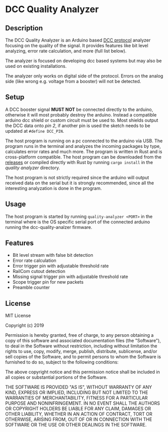 # DCC Quality Analyzer

## Description

The DCC Quality Analyzer is an Arduino based [DCC protocol](https://www.nmra.org/dcc-working-group) analyzer focusing on the quality of the signal. It provides features like bit level analyzing, error rate calculation, and more (full list below).

The analyzer is focused on developing dcc based systems but may also be used on existing installations.

The analyzer only works on digital side of the protocol. Errors on the analog side (like wrong e.g. voltage from a booster) will not be detected.

## Setup

A DCC booster signal **MUST NOT** be connected directly to the arduino, otherwise it will most probably destroy the arduino. Instead a compatible arduino dcc shield or custom circuit must be used to. Most shields output the DCC data onto *pin 2*, if another pin is used the sketch needs to be updated at `#define DCC_PIN`.

The host program is running on a pc connected to the arduino via USB. The program runs in the terminal and analyzes the incoming packages by type, calculates error rates and much more. The program is written in Rust and is cross-platform compatible. The host program can be downloaded from the [releases](https://github.com/markatk/dcc-quality-analyzer/releases) or compiled directly with Rust by running `cargo install` in the *quality analyzer* directory.

The host program is not strictly required since the arduino will output received data on the serial but it is strongly recommended, since all the interesting analyzation is done in the program.

## Usage

The host program is started by running `quality-analyzer <PORT>` in the terminal where <PORT> is the OS specific serial port of the connected arduino running the dcc-quality-analzer firmware.

## Features

- Bit level stream with false bit detection
- Error rate calculation
- Error trigger pin with adjustable threshold rate
- RailCom cutout detection
- Missing signal trigger pin with adjustable threshold rate
- Scope trigger pin for new packets
- Preamble counter

## License

MIT License

Copyright (c) 2019

Permission is hereby granted, free of charge, to any person obtaining a copy
of this software and associated documentation files (the "Software"), to deal
in the Software without restriction, including without limitation the rights
to use, copy, modify, merge, publish, distribute, sublicense, and/or sell
copies of the Software, and to permit persons to whom the Software is
furnished to do so, subject to the following conditions:

The above copyright notice and this permission notice shall be included in all
copies or substantial portions of the Software.

THE SOFTWARE IS PROVIDED "AS IS", WITHOUT WARRANTY OF ANY KIND, EXPRESS OR
IMPLIED, INCLUDING BUT NOT LIMITED TO THE WARRANTIES OF MERCHANTABILITY,
FITNESS FOR A PARTICULAR PURPOSE AND NONINFRINGEMENT. IN NO EVENT SHALL THE
AUTHORS OR COPYRIGHT HOLDERS BE LIABLE FOR ANY CLAIM, DAMAGES OR OTHER
LIABILITY, WHETHER IN AN ACTION OF CONTRACT, TORT OR OTHERWISE, ARISING FROM,
OUT OF OR IN CONNECTION WITH THE SOFTWARE OR THE USE OR OTHER DEALINGS IN THE
SOFTWARE.
